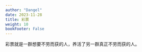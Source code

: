 ```yaml
---
author: "Dangel"
date: 2023-11-28
title: 彩票
weight: 10
bookFooter: False
---
```


彩票就是一群想要不劳而获的人，养活了另一群真正不劳而获的人。
